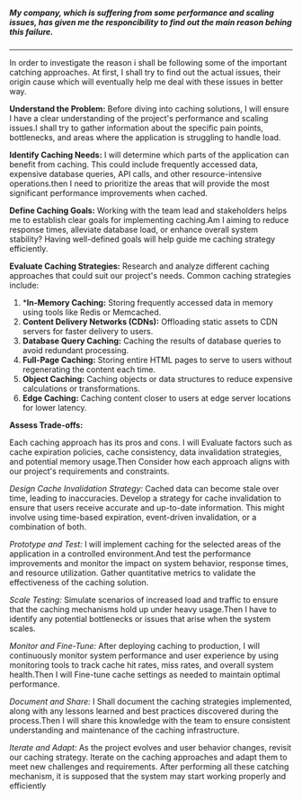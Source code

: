 ##### My company, which is suffering from some performance and scaling issues, has given me the responcibility to find out the main reason behing this failure.
_____________
In order to investigate the reason i shall be following some of the important catching approaches. At first, I shall try to find out the actual issues, their origin cause which will eventually help me deal with these issues in better way.

**Understand the Problem:**
Before diving into caching solutions,  I will ensure I have a clear understanding of the project's performance and scaling issues.I shall try to gather information about the specific pain points, bottlenecks, and areas where the application is struggling to handle load.

**Identify Caching Needs:**
I will determine which parts of the application can benefit from caching. This could include frequently accessed data, expensive database queries, API calls, and other resource-intensive operations.then I need to  prioritize the areas that will provide the most significant performance improvements when cached.

**Define Caching Goals:**
Working with the team lead and stakeholders  helps me to establish clear goals for implementing caching.Am I aiming to reduce response times, alleviate database load, or enhance overall system stability? Having well-defined goals will help guide me caching strategy efficiently.  

**Evaluate Caching Strategies:**
Research and analyze different caching approaches that could suit our project's needs. Common caching strategies include:

1. ***In-Memory Caching:** Storing frequently accessed data in memory using tools like Redis or Memcached.
2. **Content Delivery Networks (CDNs):** Offloading static assets to CDN servers for faster delivery to users.
3. **Database Query Caching:** Caching the results of database queries to avoid redundant processing.
4. **Full-Page Caching:** Storing entire HTML pages to serve to users without regenerating the content each time.
5. **Object Caching:** Caching objects or data structures to reduce expensive calculations or transformations.
6. **Edge Caching:** Caching content closer to users at edge server locations for lower latency.


**Assess Trade-offs:**

Each caching approach has its pros and cons. I will Evaluate factors such as cache expiration policies, cache consistency, data invalidation strategies, and potential memory usage.Then Consider how each approach aligns with our project's requirements and constraints.

*Design Cache Invalidation Strategy:*
Cached data can become stale over time, leading to inaccuracies. Develop a strategy for cache invalidation to ensure that users receive accurate and up-to-date information. This might involve using time-based expiration, event-driven invalidation, or a combination of both.

*Prototype and Test:*
I will implement caching for the selected areas of the application in a controlled environment.And test the performance improvements and monitor the impact on system behavior, response times, and resource utilization. Gather quantitative metrics to validate the effectiveness of the caching solution.

*Scale Testing:*
Simulate scenarios of increased load and traffic to ensure that the caching mechanisms hold up under heavy usage.Then I have to identify any potential bottlenecks or issues that arise when the system scales.

*Monitor and Fine-Tune:*
After deploying caching to production, I will continuously monitor system performance and user experience by using monitoring tools to track cache hit rates, miss rates, and overall system health.Then I will Fine-tune cache settings as needed to maintain optimal performance.

*Document and Share:*
I Shall document the caching strategies implemented, along with any lessons learned and best practices discovered during the process.Then I will share this knowledge with the team to ensure consistent understanding and maintenance of the caching infrastructure.

*Iterate and Adapt:*
As the project evolves and user behavior changes, revisit our caching strategy. Iterate on the caching approaches and adapt them to meet new challenges and requirements.
After performing all these catching mechanism, it is supposed that the system may start working properly and efficiently
